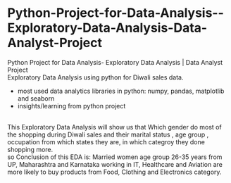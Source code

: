 # Python-Project-for-Data-Analysis--Exploratory-Data-Analysis-Data-Analyst-Project
Python Project for Data Analysis- Exploratory Data Analysis | Data Analyst Project
<br>
Exploratory Data Analysis using python for Diwali sales data.
- most used data analytics libraries in python: numpy, pandas, matplotlib and seaborn
- insights/learning from python project 
<br>
This Exploratory Data Analysis will show us that Which gender do most of the shopping during Diwali sales and their marital status , age group , occupation
from which states they are, in which categroy they done shopping more.
<br>
so Conclusion of this EDA is:
Married women age group 26-35 years from UP, Maharashtra and Karnataka working in IT, Healthcare and Aviation are more likely to buy products from Food, Clothing and Electronics category.
